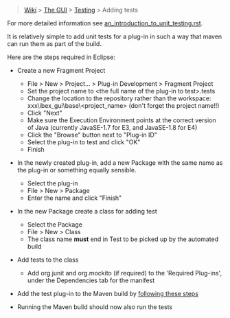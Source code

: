 > [Wiki](Home) > [The GUI](The-GUI) > [Testing](GUI-Testing) > Adding tests

For more detailed information see [an_introduction_to_unit_testing.rst](https://github.com/ISISComputingGroup/ibex_developers_manual/wiki/An-Introduction-to-Unit-Testing).

It is relatively simple to add unit tests for a plug-in in such a way that maven can run them as part of the build.

Here are the steps required in Eclipse:

* Create a new Fragment Project
    * File > New > Project... > Plug-in Development > Fragment Project
    * Set the project name to \<the full name of the plug-in to test\>.tests
    * Change the location to the repository rather than the workspace: xxx\ibex_gui\base\\\<project_name> (don't forget the project name!!)
    * Click "Next"
    * Make sure the Execution Environment points at the correct version of Java (currently JavaSE-1.7 for E3, and JavaSE-1.8 for E4)
    * Click the "Browse" button next to "Plug-in ID" 
    * Select the plug-in to test and click "OK"
    * Finish
    
* In the newly created plug-in, add a new Package with the same name as the plug-in or something equally sensible.
    * Select the plug-in
    * File > New > Package
    * Enter the name and click "Finish"
    
* In the new Package create a class for adding test
    * Select the Package
    * File > New > Class
    * The class name **must** end in Test to be picked up by the automated build
    
* Add tests to the class
    * Add org.junit and org.mockito (if required) to the 'Required Plug-ins', under the Dependencies tab for the manifest

* Add the test plug-in to the Maven build by [following these steps](https://github.com/ISISComputingGroup/ibex_developers_manual/wiki/Adding-a-Plugin-or-Feature-to-Maven-Build)
    
* Running the Maven build should now also run the tests

